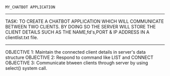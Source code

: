                                                                      MY_CHATBOT APPLICATION

***********************************************************************************************************************************************************************
 TASK: TO CREATE A CHATBOT APPLICATION WHICH WILL COMMUNICATE BETWEEN TWO CLIENTS. BY DOING SO THE SERVER WILL STORE THE CLIENT DETAILS SUCH AS THE NAME,fd's,PORT & IP ADDRESS IN A clientlist.txt file.

***********************************************************************************************************************************************************************


 OBJECTIVE 1: Maintain the connected client details in server's data structure
 OBJECTIVE 2: Respond to command like LIST and CONNECT 
 OBJECTIVE 3: Communicate btween clients through server by using select() system call.
